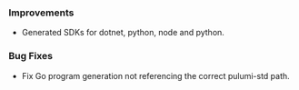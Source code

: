 ### Improvements 

- Generated SDKs for dotnet, python, node and python.

### Bug Fixes

- Fix Go program generation not referencing the correct pulumi-std path.
